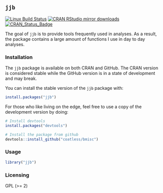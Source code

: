 ## `jjb`

[![Linux Build Status](https://travis-ci.org/coatless/bmisc.svg?branch=master)](https://travis-ci.org/coatless/bmisc)
[![CRAN RStudio mirror downloads](http://cranlogs.r-pkg.org/badges/bmisc)](http://www.r-pkg.org/pkg/bmisc)
[![CRAN\_Status\_Badge](http://www.r-pkg.org/badges/version/bmisc)](http://cran.r-project.org/package=bmisc)

The goal of `jjb` is to provide tools frequently used in analyses. As a 
result, the package contains a large amount of functions I use in day to day
analyses.

### Installation

The `jjb` package is available on both CRAN and GitHub. The CRAN version is
considered stable while the GitHub version is in a state of development and 
may break. 

You can install the stable version of the `jjb` package with:

```r
install.packages("jjb")
```

For those who like living on the edge, feel free to use a copy of the 
development version by doing:

```r
# Install devtools
install.packages("devtools")

# Install the package from github
devtools::install_github("coatless/bmisc")
```

### Usage

```r
library("jjb")
```

### Licensing

GPL (>= 2)
